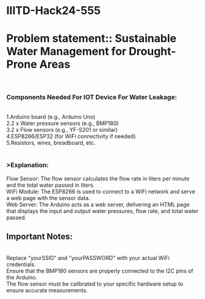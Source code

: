 # IIITD-Hack24-555<br>
<h1>Problem statement:: Sustainable Water Management for Drought-Prone Areas</h1><br>
<h3>Components Needed For IOT Device For Water Leakage:</h3><br>
1.Arduino board (e.g., Arduino Uno)<br>
2.2 x Water pressure sensors (e.g., BMP180)<br>
3.2 x Flow sensors (e.g., YF-S201 or similar)<br>
4.ESP8266/ESP32 (for WiFi connectivity if needed)<br>
5.Resistors, wires, breadboard, etc.<br>
<br>
<h3>>Explanation:</h3
Water Pressure Sensors: The code assumes that you have two BMP180 sensors, one for measuring the input water pressure and one for the output water pressure. The pressure readings are converted from Pascals to hPa (hectopascals).<br>
Flow Sensor: The flow sensor calculates the flow rate in liters per minute and the total water passed in liters.<br>
WiFi Module: The ESP8266 is used to connect to a WiFi network and serve a web page with the sensor data.<br>
Web Server: The Arduino acts as a web server, delivering an HTML page that displays the input and output water pressures, flow rate, and total water passed.<br>
<h2>Important Notes:</h2><br>
Replace "yourSSID" and "yourPASSWORD" with your actual WiFi credentials.<br>
Ensure that the BMP180 sensors are properly connected to the I2C pins of the Arduino.<br>
The flow sensor must be calibrated to your specific hardware setup to ensure accurate measurements.<br>
